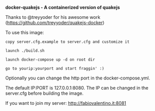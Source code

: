 **docker-quakejs - A containerized version of quakejs**



Thanks to @treyyoder for his awesome work (https://github.com/treyyoder/quakejs-docker)



To use this image:

    copy server.cfg.example to server.cfg and customize it
    
    launch ./build.sh
    
    launch docker-compose up -d on root dir 
    
    go to yourip:yourport and start fraggin' :)

Optionally you can change the http port in the docker-compose.yml.

The default IP:PORT is 127.0.0.1:8080. The IP can be changed in the server.cfg before building the image.

If you want to join my server: http://fabiovalentino.it:8081
